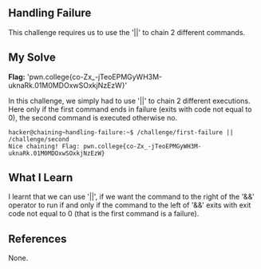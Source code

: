 ## Handling Failure
This challenge requires us to use the '||' to chain 2 different commands.
## My Solve
**Flag:** 'pwn.college{co-Zx_-jTeoEPMGyWH3M-uknaRk.01M0MDOxwSOxkjNzEzW}'

In this challenge, we simply had to use '||' to chain 2 different executions. Here only if the first command ends in failure (exits with code not equal to 0), the second 
command is executed otherwise no.
```
hacker@chaining~handling-failure:~$ /challenge/first-failure || /challenge/second
Nice chaining! Flag: pwn.college{co-Zx_-jTeoEPMGyWH3M-uknaRk.01M0MDOxwSOxkjNzEzW}
```

## What I Learn
I learnt that we can use '||', if we want the command to the right of the '&&' operator to run if and only if the command to the left of '&&' exits with exit code not equal to 0
(that is the first command is a failure).
## References
None.
